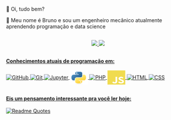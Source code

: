 <p>👋 Oi, tudo bem?</p>
<p>🌱 Meu nome é Bruno e sou um engenheiro mecânico atualmente aprendendo programação e data science</p>

##
<div align="center">
  <a href="https://github.com/bcm-11">
  <img height="180" src="https://github-readme-stats.vercel.app/api?username=bcm-11&show_icons=true&theme=bear&include_all_commits=true&count_private=true"/>
  <img height="180" src="https://github-readme-stats.vercel.app/api/top-langs/?username=bcm-11&langs_count=6&theme=bear&layout=compact"/>
</div>
  
##
<div style="display: inline_block">
<b>Conhecimentos atuais de programação em:</b><br>
<br>
  <img align="center" alt="GitHub" height="40" width="50" src="https://cdn.jsdelivr.net/gh/devicons/devicon/icons/github/github-original-wordmark.svg">
  <img align="center" alt="Git" height="40" width="50" src="https://cdn.jsdelivr.net/gh/devicons/devicon/icons/git/git-original.svg">
  <img align="center" alt="Jupyter" height="40" width="50" src="https://cdn.jsdelivr.net/gh/devicons/devicon/icons/jupyter/jupyter-original-wordmark.svg">
  <img align="center" alt="Python" height="40" width="50" src="https://raw.githubusercontent.com/devicons/devicon/master/icons/python/python-original.svg">
  <img align="center" alt="PHP" height="40" width="50" src="https://cdn.jsdelivr.net/gh/devicons/devicon/icons/php/php-original.svg">
  <img align="center" alt="JavaScript" height="40" width="50" src="https://raw.githubusercontent.com/devicons/devicon/master/icons/javascript/javascript-plain.svg">
  <img align="center" alt="HTML" height="40" width="50" src="https://cdn.jsdelivr.net/gh/devicons/devicon/icons/html5/html5-original-wordmark.svg">
  <img align="center" alt="CSS" height="40" width="50" src="https://cdn.jsdelivr.net/gh/devicons/devicon/icons/css3/css3-original-wordmark.svg">
  
##
<b>Eis um pensamento interessante pra você ler hoje:</b><br>
<br>
[![Readme Quotes](https://quotes-github-readme.vercel.app/api?type=horizontal&theme=dark)](https://github.com/piyushsuthar/github-readme-quotes)

</div> 
